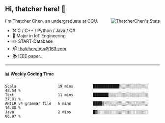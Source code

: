 ## Hi, thatcher here! :wave:

<img align="right" src="https://github-readme-stats.vercel.app/api?username=thatcherchen&title_color=333&text_color=777" alt="ThatcherChen's Stats" >

I'm Thatcher Chen, an undergraduate at CQU.

- :hammer_and_pick:  C / C++ / Python / Java / C# 
- :seedling:  Major in IoT Engineering
- :pencil2: START-Database
- :mailbox: thatcherchen@163.com
- :books: IEEE paper...

---

#### :bar_chart: Weekly Coding Time

<!--START_SECTION:waka-->

```text
Scala                   19 mins         ████████████░░░░░░░░░░░░░   48.54 %
Text                    11 mins         ███████░░░░░░░░░░░░░░░░░░   27.81 %
ANTLR v4 grammar file   6 mins          ████▒░░░░░░░░░░░░░░░░░░░░   16.68 %
Java                    2 mins          █▓░░░░░░░░░░░░░░░░░░░░░░░   06.97 %
```

<!--END_SECTION:waka-->
